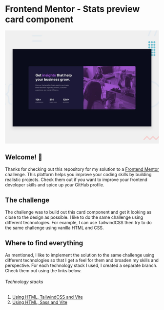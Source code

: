 # Frontend Mentor - Stats preview card component

![Design preview for the Stats preview card component coding challenge](./design/desktop-preview.jpg)

## Welcome! 👋

Thanks for checking out this repository for my solution to a [Frontend Mentor](https://www.frontendmentor.io) challenge. This platform helps you improve your coding skills by building realistic projects. Check them out if you want to improve your frontend developer skills and spice up your GitHub profile.

## The challenge

The challenge was to build out this card component and get it looking as close to the design as possible. I like to do the same challenge using different technologies. For example, I can use TailwindCSS then try to do the same challenge using vanilla HTML and CSS. 

## Where to find everything

As mentioned, I like to implement the solution to the same challenge using different technologies so that I get a feel for them and broaden my skills and perspective. For each technology stack I used, I created a separate branch. Check them out using the links below.

###### Technology stacks

1. [Using HTML, TailwindCSS and Vite]()
2. [Using HTML, Sass and Vite]()
